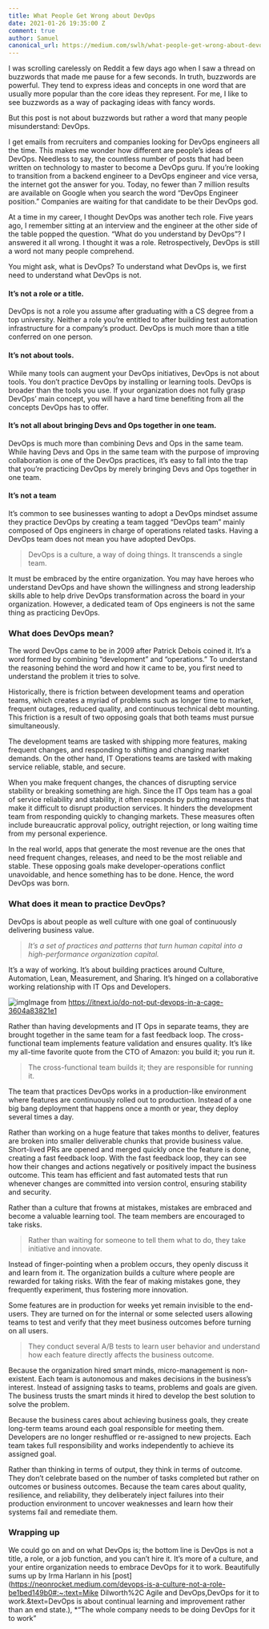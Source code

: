 ```yaml
---
title: What People Get Wrong about DevOps
date: 2021-01-26 19:35:00 Z
comment: true
author: Samuel
canonical_url: https://medium.com/swlh/what-people-get-wrong-about-devops-535bfe48664e
---
```


I was scrolling carelessly on Reddit a few days ago when I saw a thread on buzzwords that made me pause for a few seconds. In truth, buzzwords are powerful. They tend to express ideas and concepts in one word that are usually more popular than the core ideas they represent. For me, I like to see buzzwords as a way of packaging ideas with fancy words.

But this post is not about buzzwords but rather a word that many people misunderstand: DevOps.

I get emails from recruiters and companies looking for DevOps engineers all the time. This makes me wonder how different are people’s ideas of DevOps. Needless to say, the countless number of posts that had been written on technology to master to become a DevOps guru. If you’re looking to transition from a backend engineer to a DevOps engineer and vice versa, the internet got the answer for you. Today, no fewer than 7 million results are available on Google when you search the word “DevOps Engineer position.” Companies are waiting for that candidate to be their DevOps god.

At a time in my career, I thought DevOps was another tech role. Five years ago, I remember sitting at an interview and the engineer at the other side of the table popped the question. “What do you understand by DevOps”? I answered it all wrong. I thought it was a role. Retrospectively, DevOps is still a word not many people comprehend.

You might ask, what is DevOps? To understand what DevOps is, we first need to understand what DevOps is not.

#### It’s not a role or a title.

DevOps is not a role you assume after graduating with a CS degree from a top university. Neither a role you’re entitled to after building test automation infrastructure for a company’s product. DevOps is much more than a title conferred on one person.

#### It’s not about tools.

While many tools can augment your DevOps initiatives, DevOps is not about tools. You don’t practice DevOps by installing or learning tools. DevOps is broader than the tools you use. If your organization does not fully grasp DevOps’ main concept, you will have a hard time benefiting from all the concepts DevOps has to offer.

#### It’s not all about bringing Devs and Ops together in one team.

DevOps is much more than combining Devs and Ops in the same team. While having Devs and Ops in the same team with the purpose of improving collaboration is one of the DevOps practices, it’s easy to fall into the trap that you’re practicing DevOps by merely bringing Devs and Ops together in one team.

#### It’s not a team

It’s common to see businesses wanting to adopt a DevOps mindset assume they practice DevOps by creating a team tagged “DevOps team” mainly composed of Ops engineers in charge of operations related tasks. Having a DevOps team does not mean you have adopted DevOps.

> DevOps is a culture, a way of doing things. It transcends a single team.

It must be embraced by the entire organization. You may have heroes who understand DevOps and have shown the willingness and strong leadership skills able to help drive DevOps transformation across the board in your organization. However, a dedicated team of Ops engineers is not the same thing as practicing DevOps.

### What does DevOps mean?

The word DevOps came to be in 2009 after Patrick Debois coined it. It’s a word formed by combining “development” and “operations.” To understand the reasoning behind the word and how it came to be, you first need to understand the problem it tries to solve.

Historically, there is friction between development teams and operation teams, which creates a myriad of problems such as longer time to market, frequent outages, reduced quality, and continuous technical debt mounting. This friction is a result of two opposing goals that both teams must pursue simultaneously.

The development teams are tasked with shipping more features, making frequent changes, and responding to shifting and changing market demands. On the other hand, IT Operations teams are tasked with making service reliable, stable, and secure.

When you make frequent changes, the chances of disrupting service stability or breaking something are high. Since the IT Ops team has a goal of service reliability and stability, it often responds by putting measures that make it difficult to disrupt production services. It hinders the development team from responding quickly to changing markets. These measures often include bureaucratic approval policy, outright rejection, or long waiting time from my personal experience.

In the real world, apps that generate the most revenue are the ones that need frequent changes, releases, and need to be the most reliable and stable. These opposing goals make developer-operations conflict unavoidable, and hence something has to be done. Hence, the word DevOps was born.

### What does it mean to practice DevOps?

DevOps is about people as well culture with one goal of continuously delivering business value.

> *It’s a set of practices and patterns that turn human capital into a high-performance organization capital.*

It’s a way of working. It’s about building practices around Culture, Automation, Lean, Measurement, and Sharing. It’s hinged on a collaborative working relationship with IT Ops and Developers.

![img](https://cdn-images-1.medium.com/max/1600/0*uMTk7yzL1vvVR-XL.png)Image from https://itnext.io/do-not-put-devops-in-a-cage-3604a83821e1

Rather than having developments and IT Ops in separate teams, they are brought together in the same team for a fast feedback loop. The cross-functional team implements feature validation and ensures quality. It’s like my all-time favorite quote from the CTO of Amazon: you build it; you run it.

> The cross-functional team builds it; they are responsible for running it.

The team that practices DevOps works in a production-like environment where features are continuously rolled out to production. Instead of a one big bang deployment that happens once a month or year, they deploy several times a day.

Rather than working on a huge feature that takes months to deliver, features are broken into smaller deliverable chunks that provide business value. Short-lived PRs are opened and merged quickly once the feature is done, creating a fast feedback loop. With the fast feedback loop, they can see how their changes and actions negatively or positively impact the business outcome. This team has efficient and fast automated tests that run whenever changes are committed into version control, ensuring stability and security.

Rather than a culture that frowns at mistakes, mistakes are embraced and become a valuable learning tool. The team members are encouraged to take risks.

> Rather than waiting for someone to tell them what to do, they take initiative and innovate.

Instead of finger-pointing when a problem occurs, they openly discuss it and learn from it. The organization builds a culture where people are rewarded for taking risks. With the fear of making mistakes gone, they frequently experiment, thus fostering more innovation.

Some features are in production for weeks yet remain invisible to the end-users. They are turned on for the internal or some selected users allowing teams to test and verify that they meet business outcomes before turning on all users.

> They conduct several A/B tests to learn user behavior and understand how each feature directly affects the business outcome.

Because the organization hired smart minds, micro-management is non-existent. Each team is autonomous and makes decisions in the business’s interest. Instead of assigning tasks to teams, problems and goals are given. The business trusts the smart minds it hired to develop the best solution to solve the problem.

Because the business cares about achieving business goals, they create long-term teams around each goal responsible for meeting them. Developers are no longer reshuffled or re-assigned to new projects. Each team takes full responsibility and works independently to achieve its assigned goal.

Rather than thinking in terms of output, they think in terms of outcome. They don’t celebrate based on the number of tasks completed but rather on outcomes or business outcomes. Because the team cares about quality, resilience, and reliability, they deliberately inject failures into their production environment to uncover weaknesses and learn how their systems fail and remediate them.

### Wrapping up

We could go on and on what DevOps is; the bottom line is DevOps is not a title, a role, or a job function, and you can’t hire it. It’s more of a culture, and your entire organization needs to embrace DevOps for it to work. Beautifully sums up by Irma Harlann in his [post](https://neonrocket.medium.com/devops-is-a-culture-not-a-role-be1bed149b0#:~:text=Mike Dilworth%2C Agile and DevOps,DevOps for it to work.&text=DevOps is about continual learning and improvement rather than an end state.), *“The whole company needs to be doing DevOps for it to work”